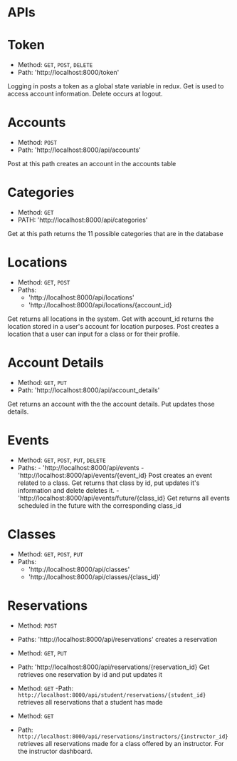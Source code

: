 # APIs

# Token

- Method: `GET`, `POST`, `DELETE`
- Path: 'http://localhost:8000/token'

Logging in posts a token as a global state variable in redux. Get is used to access account information. Delete occurs at logout.

# Accounts

- Method: `POST`
- Path: 'http://localhost:8000/api/accounts'

Post at this path creates an account in the accounts table

# Categories

- Method: `GET`
- PATH: 'http://localhost:8000/api/categories'

Get at this path returns the 11 possible categories that are in the database

# Locations

- Method: `GET`, `POST`
- Paths:
  - 'http://localhost:8000/api/locations'
  - 'http://localhost:8000/api/locations/{account_id}

Get returns all locations in the system. Get with account_id returns the location stored in a user's account for location purposes. Post creates a location that a user can input for a class or for their profile.

# Account Details

- Method: `GET`, `PUT`
- Path: 'http://localhost:8000/api/account_details'

Get returns an account with the the account details. Put updates those details.

# Events

- Method: `GET`, `POST`, `PUT`, `DELETE`
- Paths: - 'http://localhost:8000/api/events - 'http://localhost:8000/api/events/{event_id}
  Post creates an event related to a class. Get returns that class by id, put updates it's information and delete deletes it. - 'http://localhost:8000/api/events/future/{class_id}
  Get returns all events scheduled in the future with the corresponding class_id

# Classes

- Method: `GET`, `POST`, `PUT`
- Paths:
  - 'http://localhost:8000/api/classes'
  - 'http://localhost:8000/api/classes/{class_id}'

# Reservations

- Method: `POST`
- Paths: 'http://localhost:8000/api/reservations'
  creates a reservation

- Method: `GET`, `PUT`
- Path: 'http://localhost:8000/api/reservations/{reservation_id}
  Get retrieves one reservation by id and put updates it

- Method: `GET`
  -Path: `http://localhost:8000/api/student/reservations/{student_id}`
  retrieves all reservations that a student has made

- Method: `GET`
- Path: `http://localhost:8000/api/reservations/instructors/{instructor_id}`
  retrieves all reservations made for a class offered by an instructor. For the instructor dashboard.
